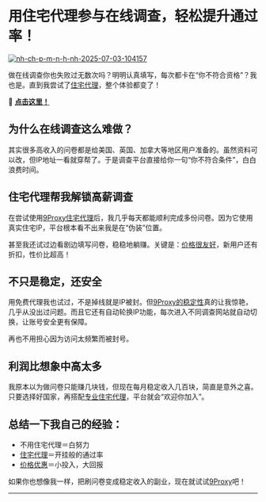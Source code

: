 # 用住宅代理参与在线调查，轻松提升通过率！

<a href='https://postimages.org/' target='_blank'><img src='https://i.postimg.cc/508pK8vT/nh-ch-p-m-n-h-nh-2025-07-03-104157.png' border='0' alt='nh-ch-p-m-n-h-nh-2025-07-03-104157'/></a>

做在线调查你也失败过无数次吗？明明认真填写，每次都卡在“你不符合资格”？我也是。直到我尝试了[住宅代理](https://9proxyofficial.short.gy/github-homepage-lucas888)，整个体验都变了！

🌱  [**点击这里！**](https://the9proxy.short.gy/github-pricing-lucas888)

## 为什么在线调查这么难做？

其实很多高收入的问卷都是给美国、英国、加拿大等地区用户准备的。虽然资料可以改，但IP地址一看就穿帮了。于是调查平台直接给你一句“你不符合条件”，白白浪费时间。

## 住宅代理帮我解锁高薪调查

在尝试使用[9Proxy住宅代理](https://9proxyofficial.short.gy/github-homepage-lucas888)后，我几乎每天都能顺利完成多份问卷。因为它使用真实住宅IP，平台根本看不出来我是在“伪装”位置。

甚至我还试过边看剧边填写问卷，稳稳地躺赚。关键是：[价格很友好](https://9proxyofficial.short.gy/github-pricing-lucas888)，新用户还有折扣，性价比超高！

## 不只是稳定，还安全

用免费代理我也试过，不是掉线就是IP被封。但[9Proxy的稳定性](https://9proxyofficial.short.gy/github-homepage-lucas888)真的让我惊艳，几乎从没出过问题。而且它还有自动轮换IP功能，每次进入不同调查网站就自动切换，让账号安全更有保障。

再也不用担心因为访问太频繁而被封号。

## 利润比想象中高太多

我原本以为做问卷只能赚几块钱，但现在每月稳定收入几百块，简直是意外之喜。只要选择好国家，再搭配[专业住宅代理](https://9proxyofficial.short.gy/github-pricing-lucas888)，平台就会“欢迎你加入”。

## 总结一下我自己的经验：

- 不用住宅代理＝白努力
- [住宅代理](https://9proxyofficial.short.gy/github-homepage-lucas888)＝开挂般的通过率
- [价格优惠](https://9proxyofficial.short.gy/github-pricing-lucas888)＝小投入，大回报

如果你也想像我一样，把刷问卷变成稳定收入的副业，现在就试试[9Proxy](https://9proxyofficial.short.gy/github-homepage-lucas888)吧！

---


